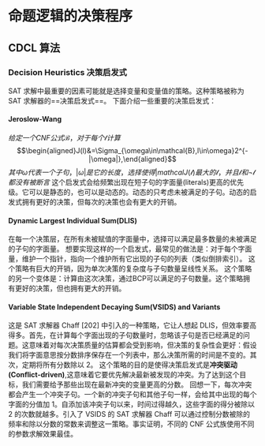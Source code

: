 
# 命题逻辑的决策程序


## CDCL 算法
### Decision Heuristics 决策启发式

SAT 求解中最重要的因素可能就是选择变量和变量值的策略。这种策略被称为 SAT 求解器的==决策启发式==。
下面介绍一些重要的决策启发式：

#### Jeroslow-Wang
$给定一个CNF公式\mathcal{B}，对于每个\mathcal{l}计算$
$$\begin{aligned}J(l)&=\Sigma_{\omega\in\mathcal{B},l\in\omega}2^{-|\omega|},\end{aligned}$$
$其中\omega 代表一个子句，|\omega|是它的长度，选择使得|mathcal{J}(\mathcal{l})最大的\mathcal{l}，并且\mathcal{l}和\neg \mathcal{l}都没有被断言$
这个启发式会给频繁出现在短子句的字面量(literals)更高的优先级。它可以是静态的，也可以是动态的。动态的只考虑未被满足的子句。动态的启发式拥有更好的决策，但每次的决策也会有更大的开销。

#### Dynamic Largest Individual Sum(DLIS)
在每一个决策层，在所有未被赋值的字面量中，选择可以满足最多数量的未被满足的子句的字面量。
想要实现这样的一个启发式，最常见的做法是：对于每个字面量，维护一个指针，指向一个维护所有它出现的子句的列表（类似倒排索引）。
这个策略有巨大的开销，因为单次决策的复杂度与子句数量呈线性关系。
这个策略的另一个变体是：计算由这次决策，通过BCP可以满足的子句数量。这个策略拥有更好的决策，但也拥有更大的开销。

#### Variable State Independent Decaying Sum(VSIDS) and Variants

这是 SAT 求解器 Chaff \[202\] 中引入的一种策略，它让人想起 DLIS，但效率要高得多。首先，在计算每个字面出现的子句数量时，忽略该子句是否已经满足的问题。这意味着对每次决策质量的估算都会受到影响，但决策的复杂性会更好：假设我们将字面意思按分数排序保存在一个列表中，那么决策所需的时间是不变的。其次，定期将所有分数除以 2。
这个策略的目的是使得决策启发式是**冲突驱动(Conflict-driven)**,这意味着它要优先解决最新被发现的冲突。为了达到这个目标，我们需要给予那些出现在最新冲突的变量更高的分数。
回想一下，每次冲突都会产生一个冲突子句。一个新的冲突子句和其他子句一样，会给其中出现的每个字面的分值加 1。自添加该冲突子句以来，时间过得越久，这些字面的得分被除以 2 的次数就越多。引入了 VSIDS 的 SAT 求解器 Chaff 可以通过控制分数被除的频率和除以分数的常数来调整这一策略。事实证明，不同的 CNF 公式族使用不同的参数求解效果最佳。





